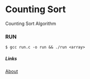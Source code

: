 # Counting Sort

Counting Sort Algorithm

### RUN

`$ gcc run.c -o run && ./run <array>`

##### Links
[About](https://www.programiz.com/dsa/counting-sort)
